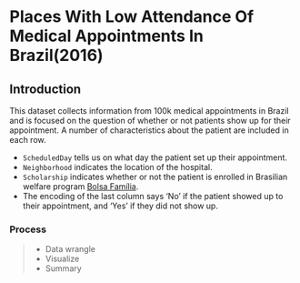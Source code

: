 # Places With Low Attendance Of Medical Appointments In Brazil(2016)

<a id='intro'></a>
## Introduction

This dataset collects information from 100k medical appointments in Brazil and is focused on the question of whether or not patients show up for their appointment. A number of characteristics about the patient are included in each row.

* `ScheduledDay` tells us on what day the patient set up their appointment.
* `Neighborhood` indicates the location of the hospital.
* `Scholarship` indicates whether or not the patient is enrolled in Brasilian welfare program [Bolsa Família](https://en.wikipedia.org/wiki/Bolsa_Fam%C3%ADlia).
* The encoding of the last column says ‘No’ if the patient showed up to their appointment, and ‘Yes’ if they did not show up.

### Process
>* Data wrangle
>* Visualize
>* Summary
